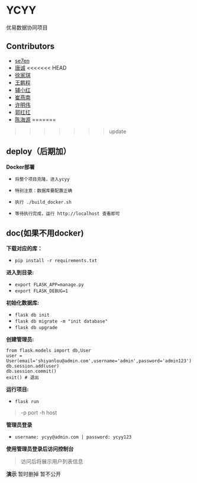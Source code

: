 ﻿# YCYY
优易数据协同项目

## Contributors

* [se7en](https://github.com/litt1eseven/Ycyy)
* [唐诚](https://github.com/woxingyiyi/Ycyy)
<<<<<<< HEAD
* [徐家琪](https://github.com/xujiaqi/Ycyy)
* [王鹏程](https://github.com/Twndlt/Ycyy.git)
* [辅小红](https://github.com/fxiaohong/Ycyy)
* [崔燕南](https://github.com/c502556190/Ycyy)
* [许明伟](https://github.com/CherishMIWD/Ycyy)
* [郭扛扛](https://github.com/631540886/Ycyy)
* [陈海源](https://github.com/chenhaiyuan53880/Ycyy)
=======
>>>>>>> update

## deploy（后期加）
**Docker部署**

- `将整个项目克隆，进入ycyy`

- `特别注意：数据库要配置正确`

- `执行 ./build_docker.sh`

- `等待执行完成，运行 http://localhost 查看即可`

## doc(如果不用docker)
**下载对应的库：** 
- `pip install -r requirements.txt`

**进入到目录:**
- `export FLASK_APP=manage.py`
- `export FLASK_DEBUG=1`

**初始化数据库:**
- `flask db init`
- `flask db migrate -m "init database"`
- `flask db upgrade`

**创建管理员:**
```
from flask.models import db,User
user = User(email='shiyanlou@admin.com',username='admin',password='admin123')
db.session.add(user)
db.session.commit()
exit() # 退出
```

**运行项目:**
- `flask run`
>-p port
 -h host

**管理员登录**
- `username: ycyy@admin.com | password: ycyy123`

**使用管理员登录后访问控制台**
>访问后将展示用户列表信息

**演示**
暂时删掉
暂不公开

